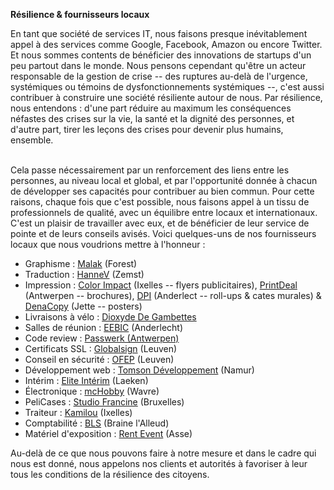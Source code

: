 <b>Résilience & fournisseurs locaux</b>
<div style='font-weight:normal;text-align:left'>
En tant que société de services IT, nous faisons presque inévitablement appel à des services comme Google, Facebook, Amazon ou encore Twitter. Et nous sommes contents de bénéficier des innovations de startups d'un peu partout dans le monde.
Nous pensons cependant qu'être un acteur responsable de la gestion de crise -- des ruptures au-delà de l'urgence, systémiques ou témoins de dysfonctionnements systémiques --, c'est aussi contribuer à construire une société résiliente autour de nous. Par résilience, nous entendons : d'une part réduire au maximum les conséquences néfastes des crises sur la vie, la santé et la dignité des personnes, et d'autre part, tirer les leçons des crises pour devenir plus humains, ensemble. <br><br>

Cela passe nécessairement par un renforcement des liens entre les personnes, au niveau local et global, et par l'opportunité donnée à chacun de développer ses capacités pour contribuer au bien commun. Pour cette raisons, chaque fois que c'est possible, nous faisons appel à un tissu de professionnels de qualité, avec un équilibre entre locaux et internationaux. C'est un plaisir de travailler avec eux, et de bénéficier de leur service de pointe et de leurs conseils avisés. Voici quelques-uns de nos fournisseurs locaux que nous voudrions mettre à l'honneur :
<ul>
<li>Graphisme : <a href="http://www.malak.be/">Malak</a> (Forest)
<li>Traduction : <a href="http://hannevandenbroeck.wordpress.com">HanneV</a> (Zemst)
<li>Impression : <a href="https://www.colorimpact.eu/">Color Impact</a> (Ixelles -- flyers publicitaires), <a href="https://www.printdeal.be">PrintDeal</a> (Antwerpen -- brochures), <a href="http://www.dpi.be/">DPI</a> (Anderlect -- roll-ups & cates murales) & <a href="https://denacopy.be/">DenaCopy</a> (Jette -- posters)
<li>Livraisons à vélo : <a href="http://dioxyde-de-gambettes.com">Dioxyde De Gambettes</a>
<li>Salles de réunion : <a href="http://eebic.be">EEBIC</a> (Anderlecht)
<li>Code review : <a href="http://passwerk.be/">Passwerk (Antwerpen) </a>
<li>Certificats SSL : <a href="http://globalsign.be">Globalsign</a> (Leuven)
<li>Conseil en sécurité : <a href="http://ofep.be">OFEP</a> (Leuven)
<li>Développement web : <a href="https://tomsondevelopment.com">Tomson Développement</a> (Namur)
<li>Intérim : <a href="http://www.elite-interim.be">Elite Intérim</a> (Laeken)
<li>Électronique : <a href="https://shop.mchobby.be/">mcHobby</a> (Wavre)
<li>PeliCases : <a href="http://www.studiofrancine.be/">Studio Francine</a> (Bruxelles)
<li>Traiteur : <a href="http://kamilou.be/">Kamilou</a> (Ixelles)
<li>Comptabilité : <a href="https://www.bls-fiduciaire.be/">BLS</a> (Braine l'Alleud)
<li>Matériel d'exposition : <a href="http://www.rentevent.be">Rent Event</a> (Asse)
</ul>
Au-delà de ce que nous pouvons faire à notre mesure et dans le cadre qui nous est donné, nous appelons nos clients et autorités à favoriser à leur tous les conditions de la résilience des citoyens.
 
